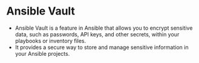# Ansible Vault

- Ansible Vault is a feature in Ansible that allows you to encrypt sensitive data, such as passwords, API keys, and other secrets, within your playbooks or inventory files. 
- It provides a secure way to store and manage sensitive information in your Ansible projects.
